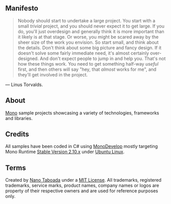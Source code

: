 Manifesto
---------
> Nobody should start to undertake a large project. You start with a small _trivial_ project, and you should never expect it to get large. If you do, you'll just overdesign and generally think it is more important than it likely is at that stage. Or worse, you might be scared away by the sheer size of the work you envision. So start small, and think about the details. Don't think about some big picture and fancy design. If it doesn't solve some fairly immediate need, it's almost certainly over-designed. And don't expect people to jump in and help you. That's not how these things work. You need to get something half-way _useful_ first, and then others will say "hey, that _almost_ works for me", and they'll get involved in the project.

— Linus Torvalds.

About
-----
[Mono](http://www.mono-project.com) sample projects showcasing a variety of technologies, frameworks and libraries.

Credits
-------
All samples have been coded in C# using [MonoDevelop](http://monodevelop.com) mostly targeting Mono Runtime [Stable Version 2.10.x](http://mono-project.com/DistroPackages/Ubuntu) under [Ubuntu Linux](http://www.ubuntu.com).

Terms
-----
Created by [Nano Taboada](https://nanotaboada.myopenid.com/) under a [MIT License](http://opensource.org/licenses/mit-license.php).
All trademarks, registered trademarks, service marks, product names, company names or logos are property of their respective owners and are used for reference purposes only.

